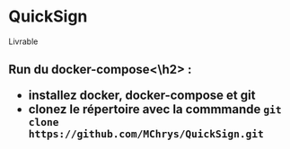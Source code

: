 # QuickSign
Livrable



<h2>Run du docker-compose<\h2> :
  
  - installez docker, docker-compose et git
  - clonez le répertoire avec la commmande `git clone https://github.com/MChrys/QuickSign.git`
